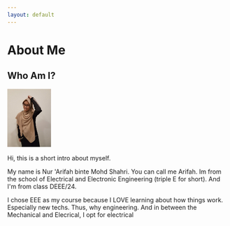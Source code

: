 ```yaml
---
layout: default
---
```


# About Me

## Who Am I?


<img src="image.jpeg" width="100">


Hi, this is a short intro about myself.

My name is Nur 'Arifah binte Mohd Shahri. You can call me Arifah. Im from the school of Electrical and Electronic Engineering (triple E for short). And I'm from class DEEE/24.  

I chose EEE as my course because I LOVE learning about how things work. Especially new techs. Thus, why engineering. And in between the Mechanical and Elecrical, I opt for electrical  


